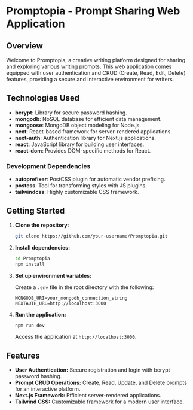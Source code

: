 # Promptopia - Prompt Sharing Web Application

## Overview

Welcome to Promptopia, a creative writing platform designed for sharing and exploring various writing prompts. This web application comes equipped with user authentication and CRUD (Create, Read, Edit, Delete) features, providing a secure and interactive environment for writers.

## Technologies Used

- **bcrypt**: Library for secure password hashing.
- **mongodb**: NoSQL database for efficient data management.
- **mongoose**: MongoDB object modeling for Node.js.
- **next**: React-based framework for server-rendered applications.
- **next-auth**: Authentication library for Next.js applications.
- **react**: JavaScript library for building user interfaces.
- **react-dom**: Provides DOM-specific methods for React.

### Development Dependencies

- **autoprefixer**: PostCSS plugin for automatic vendor prefixing.
- **postcss**: Tool for transforming styles with JS plugins.
- **tailwindcss**: Highly customizable CSS framework.

## Getting Started

1. **Clone the repository:**

    ```bash
    git clone https://github.com/your-username/Promptopia.git
    ```

2. **Install dependencies:**

    ```bash
    cd Promptopia
    npm install
    ```

3. **Set up environment variables:**

    Create a `.env` file in the root directory with the following:

    ```env
    MONGODB_URI=your_mongodb_connection_string
    NEXTAUTH_URL=http://localhost:3000
    ```

4. **Run the application:**

    ```bash
    npm run dev
    ```

    Access the application at `http://localhost:3000`.

## Features

- **User Authentication:** Secure registration and login with bcrypt password hashing.
- **Prompt CRUD Operations:** Create, Read, Update, and Delete prompts for an interactive platform.
- **Next.js Framework:** Efficient server-rendered applications.
- **Tailwind CSS:** Customizable framework for a modern user interface.
